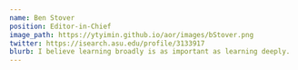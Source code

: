 ```yaml
---
name: Ben Stover
position: Editor-in-Chief
image_path: https://ytyimin.github.io/aor/images/bStover.png
twitter: https://isearch.asu.edu/profile/3133917
blurb: I believe learning broadly is as important as learning deeply.
---
```

